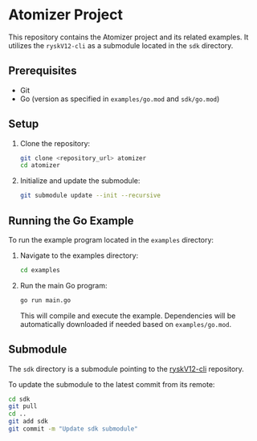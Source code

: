 # Atomizer Project

This repository contains the Atomizer project and its related examples.
It utilizes the `ryskV12-cli` as a submodule located in the `sdk` directory.

## Prerequisites

- Git
- Go (version as specified in `examples/go.mod` and `sdk/go.mod`)

## Setup

1. Clone the repository:
   ```bash
   git clone <repository_url> atomizer
   cd atomizer
   ```

2. Initialize and update the submodule:
   ```bash
   git submodule update --init --recursive
   ```

## Running the Go Example

To run the example program located in the `examples` directory:

1. Navigate to the examples directory:
   ```bash
   cd examples
   ```

2. Run the main Go program:
   ```bash
   go run main.go
   ```
   This will compile and execute the example. Dependencies will be automatically downloaded if needed based on `examples/go.mod`.

## Submodule

The `sdk` directory is a submodule pointing to the [ryskV12-cli](https://github.com/wakamex/ryskV12-cli) repository.

To update the submodule to the latest commit from its remote:
```bash
cd sdk
git pull
cd ..
git add sdk
git commit -m "Update sdk submodule"
```
